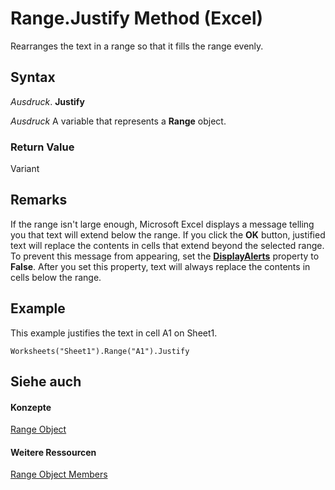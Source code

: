
# Range.Justify Method (Excel)

Rearranges the text in a range so that it fills the range evenly.


## Syntax

 _Ausdruck_. **Justify**

 _Ausdruck_ A variable that represents a **Range** object.


### Return Value

Variant


## Remarks

If the range isn't large enough, Microsoft Excel displays a message telling you that text will extend below the range. If you click the  **OK** button, justified text will replace the contents in cells that extend beyond the selected range. To prevent this message from appearing, set the **[DisplayAlerts](d9f36a99-e9c9-9a67-abaf-9c8e49b4febc.md)** property to **False**. After you set this property, text will always replace the contents in cells below the range.


## Example

This example justifies the text in cell A1 on Sheet1.


```
Worksheets("Sheet1").Range("A1").Justify
```


## Siehe auch


#### Konzepte


[Range Object](b8207778-0dcc-4570-1234-f130532cc8cd.md)
#### Weitere Ressourcen


[Range Object Members](http://msdn.microsoft.com/library/4336bf81-1e63-7e44-1792-baf366a027a7%28Office.15%29.aspx)